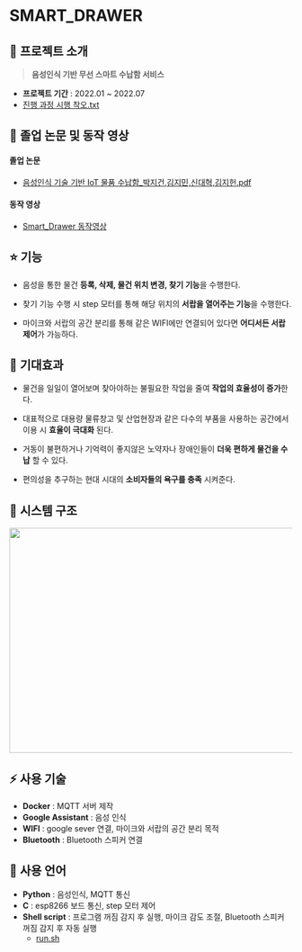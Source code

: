 # SMART_DRAWER

## 👋 프로젝트 소개
> **음성인식 기반 무선 스마트 수납함 서비스**
- **프로젝트 기간** : 2022.01 ~ 2022.07
- [진행 과정 시행 착오.txt](https://github.com/JiMin4210/smart_drawer/blob/main/%EC%A7%84%ED%96%89%20%EA%B3%BC%EC%A0%95.txt)


## :movie_camera: 졸업 논문 및 동작 영상
#### 졸업 논문
- [음성인식 기술 기반 IoT 물품 수납함_박지건,김지민,신대혁,김지헌.pdf](https://github.com/JiMin4210/smart_drawer/files/10410340/IoT._.pdf)

#### 동작 영상
- [Smart_Drawer 동작영상](https://youtu.be/jbE87-5AnNM)

## ⭐ 기능
- 음성을 통한 물건 **등록, 삭제, 물건 위치 변경, 찾기 기능**을 수행한다.

- 찾기 기능 수행 시 step 모터를 통해 해당 위치의 **서랍을 열어주는 기능**을 수행한다.

- 마이크와 서랍의 공간 분리를 통해 같은 WIFI에만 연결되어 있다면 **어디서든 서랍 제어**가 가능하다.

## :pushpin: 기대효과
- 물건을 일일이 열어보며 찾아야하는 불필요한 작업을 줄여 **작업의 효율성이 증가**한다.

- 대표적으로 대용량 물류창고 및 산업현장과 같은 다수의 부품을 사용하는 공간에서 이용 시 **효율이 극대화** 된다.

- 거동이 불편하거나 기억력이 좋지않은 노약자나 장애인들이 **더욱 편하게 물건을 수납** 할 수 있다.

- 편의성을 추구하는 현대 시대의 **소비자들의 욕구를 충족** 시켜준다.

## 🔧 시스템 구조
<img src="https://user-images.githubusercontent.com/90883534/215079668-f6da27ef-cc7c-46c3-8aed-062187f4a2dc.png" width="700" height="400"/>

## ⚡ 사용 기술
- **Docker** : MQTT 서버 제작
- **Google Assistant** : 음성 인식
- **WIFI** : google sever 연결, 마이크와 서랍의 공간 분리 목적
- **Bluetooth** : Bluetooth 스피커 연결

## 📝 사용 언어
- **Python** : 음성인식, MQTT 통신
- **C** : esp8266 보드 통신, step 모터 제어
- **Shell script** : 프로그램 꺼짐 감지 후 실행, 마이크 감도 조절, Bluetooth 스피커 꺼짐 감지 후 자동 실행
  - [run.sh](https://github.com/JiMin4210/smart_drawer/blob/main/assistant/run.sh)




